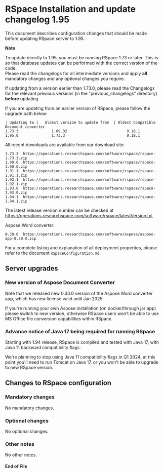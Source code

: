RSpace Installation and update changelog 1.95
=============================================

This document describes configuration changes that should be made before updating RSpace server to 1.95.

**Note** 

To update directly to 1.95, you must be running RSpace 1.73 or later.
This is so that database updates can be performed with the correct version of the code.  
Please read the changelogs for all intermediate versions and apply **all** mandatory changes and any optional changes you require.

If updating from a version earlier than 1.73.0, please read the Changelogs for the relevant previous 
versions (in the "previous_changelogs" directory) **before** updating.

If you are updating from an earlier version of RSpace, please follow the upgrade path below:

    | Updating to |   Oldest version to update from  | Oldest Compatible Document converter
    1.73.3               1.69.32                           0.18.1
    1.95.0               1.73.3                            0.18.1

All recent downloads are available from our download site:

    1.73.3  https://operations.researchspace.com/software/rspace/rspace-1.73.3.zip
    1.90.0  https://operations.researchspace.com/software/rspace/rspace-1.90.0.zip
    1.91.1  https://operations.researchspace.com/software/rspace/rspace-1.91.1.zip
    1.92.1  https://operations.researchspace.com/software/rspace/rspace-1.92.1.zip
    1.93.0  https://operations.researchspace.com/software/rspace/rspace-1.93.0.zip
    1.94.1  https://operations.researchspace.com/software/rspace/rspace-1.94.1.zip

The latest release version number can be checked at https://operations.researchspace.com/software/rspace/latestVersion.txt

Aspose Word converter:

    0.30.0  https://operations.researchspace.com/software/aspose/aspose-app-0.30.0.zip

For a complete listing and explanation of all deployment properties, please refer to the document `RSpaceConfiguration.md`.

## Server upgrades

### New version of Aspose Document Converter

Note that we released new 0.30.0 version of the Aspose Word converter app, which has new license valid until Jan 2025.

If you're running your own Aspose installation (on docker/through jar app) please switch to new version,
otherwise RSpace users won't be able to use MS Office file conversion capabilities within RSpace.

### Advance notice of Java 17 being required for running RSpace

Starting with 1.94 release, RSpace is compiled and tested with Java 17, with Java 11 backward compatibility flags.

We're planning to stop using Java 11 compatibility flags in Q1 2024, at this point you'll need to 
run Tomcat on Java 17, or you won't be able to upgrade to new RSpace version.

## Changes to RSpace configuration

### Mandatory changes

No mandatory changes.

### Optional changes

No optional changes.

### Other notes

No other notes.

#### End of File